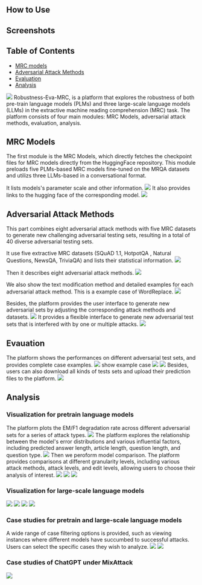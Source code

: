 ## How to Use
## Screenshots

## Table of Contents
- [MRC models](#MRC-models)
- [Adversarial Attack Methods](#Adversarial-Attack-Methods)
- [Evaluation](#evaluation)
- [Analysis](#Analysis)


![](../src/framework.png)
Robustness-Eva-MRC, is a platform that explores the robustness of both pre-train language models (PLMs) and three large-scale language models (LLMs) in the extractive machine reading comprehension (MRC) task. 
The platform consists of four main modules: MRC Models, adversarial attack methods, evaluation, analysis.


## MRC Models
The first module is the MRC Models, which directly fetches the checkpoint files for MRC models directly from the HuggingFace repository. 
This module preloads five PLMs-based MRC models fine-tuned on the MRQA datasets and utilizs three LLMs-based in a conversational format.

It lists models's parameter scale and other information.
![](./src/1-1.png )
It also provides links to the hugging face of the corresponding model.
![](./src/1-2.png )


## Adversarial Attack Methods
This part combines eight adversarial attack methods with five MRC datasets to generate new challenging adversarial testing sets, resulting in a total of 40 diverse adversarial testing sets.

It use five extractive MRC datasets (SQuAD 1.1, HotpotQA , Natural Questions, NewsQA, TriviaQA) and lists their statistical information. 
![](./src/2-3.png )

Then it describes eight adversarial attack methods.
![](./src/2-0.png )

We also show the text modification method and detailed examples for each adversarial attack method.
This is a example case of WordReplace.
![](./src/2-1.png )

Besides, the platform provides the user interface to generate new adversarial sets by adjusting the corresponding attack methods and datasets.
![](./src/2-2.png )
It provides a flexible interface to generate new adversarial test sets that is interfered with by one or multiple attacks.
![](./src/2-4.png )


## Evauation
The platform shows the performances on different adversarial test sets, and provides complete case examples.
![](./src/3-1.png )
show example case
![](./src/3-2.png )
![](./src/3-3.png )
Besides, users can also download all kinds of tests sets and upload their prediction files to the platform.
![](./src/3-4.png )

   <!-- * evaluates the performance of the MRC models on both the original and adversarially perturbed datasets, and lists all results and supports illustrating each sample for a case study.
   * users can also download all kinds of test sets and upload their prediction files to the platform. -->


## Analysis 
### Visualization for pretrain language models
The platform plots the EM/F1 degradation rate across different adversarial sets for a series of attack types. 
![](./src/4-1.png )
The platform explores the relationship between the model's error distributions and various influential factors, including predicted answer length, article length, question length, and question type. 
![](./src/4-2.png )
Then we peroform model comparison.
The platform provides comparisons at different granularity levels, including various attack methods, attack levels, and edit levels, allowing users to choose their analysis of interest.
![](./src/4-1-1.png )
![](./src/4-3.png )
![](./src/4-4.png )


### Visualization for large-scale language models
![](./src/4-5.png )
![](./src/4-6.png )
![](./src/4-7.png )
![](./src/4-8.png )

### Case studies for pretrain and  large-scale language models
A wide range of case filtering options is provided, such as viewing instances where different models have succumbed to successful attacks. Users can select the specific cases they wish to analyze.
![](./src/5-1.png )
![](./src/5-2.png )

### Case studies of ChatGPT under MixAttack
![](./src/6-1.png )


